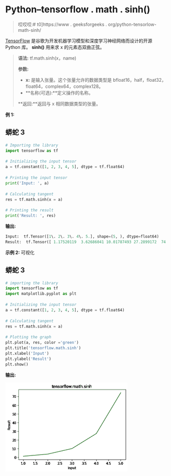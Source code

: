 # Python–tensorflow . math . sinh()

> 哎哎哎:# t0]https://www . geeksforgeeks . org/python-tensorlow-math-sinh/

[TensorFlow](https://www.geeksforgeeks.org/introduction-to-tensorflow/) 是谷歌为开发机器学习模型和深度学习神经网络而设计的开源 Python 库。
**sinh()** 用来求 x 的元素态双曲正弦。

> **语法:** tf.math.sinh(x，name)
> 
> **参数:**
> 
> *   **x:** 是输入张量。这个张量允许的数据类型是 bfloat16，half，float32，float64，complex64，complex128。
> *   **名称(可选):**定义操作的名称。
>     
> 
> **返回:**返回与 x 相同数据类型的张量。

**例 1:**

## 蟒蛇 3

```py
# Importing the library
import tensorflow as tf

# Initializing the input tensor
a = tf.constant([1, 2, 3, 4, 5], dtype = tf.float64)

# Printing the input tensor
print('Input: ', a)

# Calculating tangent
res = tf.math.sinh(x = a)

# Printing the result
print('Result: ', res)
```

**输出:**

```py
Input:  tf.Tensor([1\. 2\. 3\. 4\. 5.], shape=(5, ), dtype=float64)
Result:  tf.Tensor([ 1.17520119  3.62686041 10.01787493 27.2899172  74.20321058], shape=(5, ), dtype=float64)

```

**示例 2:** 可视化

## 蟒蛇 3

```py
# importing the library
import tensorflow as tf
import matplotlib.pyplot as plt

# Initializing the input tensor
a = tf.constant([1, 2, 3, 4, 5], dtype = tf.float64)

# Calculating tangent
res = tf.math.sinh(x = a)

# Plotting the graph
plt.plot(a, res, color ='green')
plt.title('tensorflow.math.sinh')
plt.xlabel('Input')
plt.ylabel('Result')
plt.show()
```

**输出:**

![](img/f837d6c39a2f31436f04f217cb39c331.png)